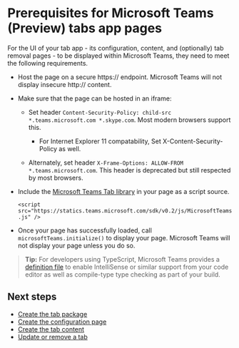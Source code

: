﻿# Prerequisites for Microsoft Teams (Preview) tabs app pages

For the UI of your tab app - its configuration, content, and (optionally) tab removal pages - to be displayed within Microsoft Teams, they need to meet the following requirements. 

* Host the page on a secure https:// endpoint.  Microsoft Teams will not display insecure http:// content.

* Make sure that the page can be hosted in an iframe:
	
	* Set header `Content-Security-Policy: child-src *.teams.microsoft.com *.skype.com`. Most modern browsers support this.

		* For Internet Explorer 11 compatability, Set X-Content-Security-Policy as well.

	* Alternately, set header `X-Frame-Options: ALLOW-FROM *.teams.microsoft.com`. This header is deprecated but still respected by most browsers.

* Include the [Microsoft Teams Tab library](https://statics.teams.microsoft.com/sdk/v0.2/js/MicrosoftTeams.js) in your page as a script source.

	`<script src="https://statics.teams.microsoft.com/sdk/v0.2/js/MicrosoftTeams.js" />`

* Once your page has successfully loaded, call `microsoftTeams.initialize()` to display your page. Microsoft Teams will not display your page unless you do so.

>**Tip:** For developers using TypeScript, Microsoft Teams provides a [definition file](https://statics.teams.microsoft.com/sdk/v0.2/types/MicrosoftTeams.d.ts) to enable IntelliSense or similar support from your code editor as well as compile-type type checking as part of your build.

## Next steps

* [Create the tab package](createtabpackage.md)
* [Create the configuration page](createtabconfigui.md)
* [Create the tab content](createtabcontent.md)
* [Update or remove a tab](updateremovetab.md)